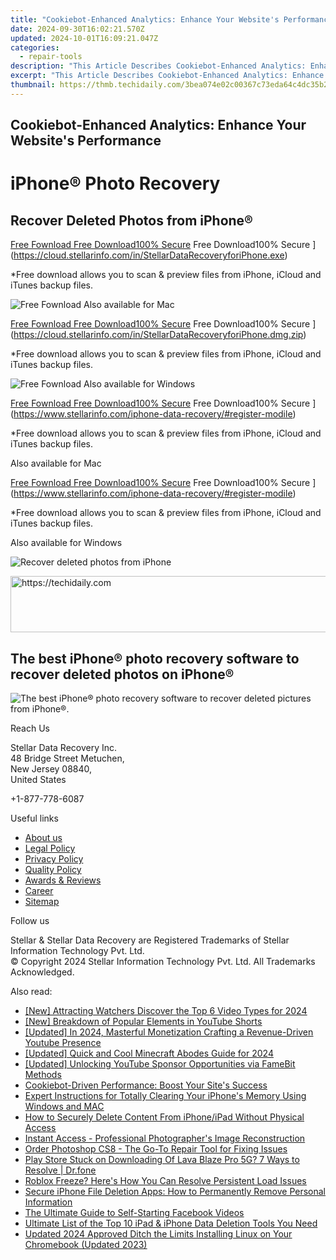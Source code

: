 ```yaml
---
title: "Cookiebot-Enhanced Analytics: Enhance Your Website's Performance"
date: 2024-09-30T16:02:21.570Z
updated: 2024-10-01T16:09:21.047Z
categories:
  - repair-tools
description: "This Article Describes Cookiebot-Enhanced Analytics: Enhance Your Website's Performance"
excerpt: "This Article Describes Cookiebot-Enhanced Analytics: Enhance Your Website's Performance"
thumbnail: https://thmb.techidaily.com/3bea074e02c00367c73eda64c4dc35b2b7531a1754ee9632a9d2f7f9073f37e2.jpg
---
```


## Cookiebot-Enhanced Analytics: Enhance Your Website's Performance

# iPhone® Photo Recovery

## Recover Deleted Photos from iPhone®

[Free Fownload Free Download100% Secure](https://www.stellarinfo.com/gdc/iphone-recovery/images/win.png) Free Download100% Secure ](https://cloud.stellarinfo.com/in/StellarDataRecoveryforiPhone.exe)

 \*Free download allows you to scan & preview files from iPhone, iCloud and iTunes backup files.

![Free Fownload](https://www.stellarinfo.com/gdc/iphone-recovery/images/small-apple.png) Also available for Mac

[Free Fownload Free Download100% Secure](https://www.stellarinfo.com/gdc/iphone-recovery/images/mac.png) Free Download100% Secure ](https://cloud.stellarinfo.com/in/StellarDataRecoveryforiPhone.dmg.zip)

 \*Free download allows you to scan & preview files from iPhone, iCloud and iTunes backup files.

![Free Fownload](https://www.stellarinfo.com/gdc/iphone-recovery/images/small-windows.png) Also available for Windows

[Free Fownload Free Download100% Secure](https://www.stellarinfo.com/gdc/iphone-recovery/images/win.png) Free Download100% Secure ](https://www.stellarinfo.com/iphone-data-recovery/#register-modile)

 \*Free download allows you to scan & preview files from iPhone, iCloud and iTunes backup files.

 Also available for Mac

[Free Fownload Free Download100% Secure](https://www.stellarinfo.com/gdc/iphone-recovery/images/mac.png) Free Download100% Secure ](https://www.stellarinfo.com/iphone-data-recovery/#register-modile)

 \*Free download allows you to scan & preview files from iPhone, iCloud and iTunes backup files.

 Also available for Windows

![Recover deleted photos
from iPhone](https://www.stellarinfo.com/iphone-data-recovery/images/photos.png)

<!-- affiliate ads begin -->
<a href="https://ephamedtechinc.pxf.io/c/5597632/2137229/26400" target="_top" id="2137229">
  <img src="//a.impactradius-go.com/display-ad/26400-2137229" border="0" alt="https://techidaily.com" width="728" height="90"/>
</a>
<img height="0" width="0" src="https://ephamedtechinc.pxf.io/i/5597632/2137229/26400" style="position:absolute;visibility:hidden;" border="0" />
<!-- affiliate ads end -->

## The best iPhone® photo recovery software to recover deleted photos on iPhone®

![The best iPhone® photo recovery software to recover
deleted pictures from iPhone®.](https://www.stellarinfo.com/iphone-data-recovery/images/icon-lg-1.png)

Reach Us

 Stellar Data Recovery Inc.  
 48 Bridge Street Metuchen,  
 New Jersey 08840,  
 United States

+1-877-778-6087

Useful links

* [About us](https://tools.techidaily.com/stellardata-recovery/buy-now/)
* [Legal Policy](https://tools.techidaily.com/stellardata-recovery/buy-now/)
* [Privacy Policy](https://tools.techidaily.com/stellardata-recovery/buy-now/)
* [Quality Policy](https://tools.techidaily.com/stellardata-recovery/buy-now/)
* [Awards & Reviews](https://tools.techidaily.com/stellardata-recovery/buy-now/)
* [Career](https://tools.techidaily.com/stellardata-recovery/buy-now/)
* [Sitemap](https://www.stellarinfo.com/sitemap.php)

Follow us

[](https://www.facebook.com/stellarinfo) [](https://twitter.com/stellarinfo) [](https://www.linkedin.com/company/stellardatarecovery/) [](https://www.youtube.com/user/stellarite)

 Stellar & Stellar Data Recovery are Registered Trademarks of Stellar Information Technology Pvt. Ltd.  
 © Copyright 2024 Stellar Information Technology Pvt. Ltd. All Trademarks Acknowledged.

<ins class="adsbygoogle"
     style="display:block"
     data-ad-format="autorelaxed"
     data-ad-client="ca-pub-7571918770474297"
     data-ad-slot="1223367746"></ins>

<ins class="adsbygoogle"
     style="display:block"
     data-ad-client="ca-pub-7571918770474297"
     data-ad-slot="8358498916"
     data-ad-format="auto"
     data-full-width-responsive="true"></ins>

<span class="atpl-alsoreadstyle">Also read:</span>
<div><ul>
<li><a href="https://fox-direct.techidaily.com/new-attracting-watchers-discover-the-top-6-video-types-for-2024/"><u>[New] Attracting Watchers Discover the Top 6 Video Types for 2024</u></a></li>
<li><a href="https://youtube-videos.techidaily.com/new-breakdown-of-popular-elements-in-youtube-shorts/"><u>[New] Breakdown of Popular Elements in YouTube Shorts</u></a></li>
<li><a href="https://youtube-lab.techidaily.com/ed-in-2024-masterful-monetization-crafting-a-revenue-driven-youtube-presence/"><u>[Updated] In 2024, Masterful Monetization Crafting a Revenue-Driven Youtube Presence</u></a></li>
<li><a href="https://video-screen-grab.techidaily.com/updated-quick-and-cool-minecraft-abodes-guide-for-2024/"><u>[Updated] Quick and Cool Minecraft Abodes Guide for 2024</u></a></li>
<li><a href="https://facebook-video-footage.techidaily.com/updated-unlocking-youtube-sponsor-opportunities-via-famebit-methods/"><u>[Updated] Unlocking YouTube Sponsor Opportunities via FameBit Methods</u></a></li>
<li><a href="https://data-safeguard.techidaily.com/cookiebot-driven-performance-boost-your-sites-success/"><u>Cookiebot-Driven Performance: Boost Your Site's Success</u></a></li>
<li><a href="https://data-safeguard.techidaily.com/expert-instructions-for-totally-clearing-your-iphones-memory-using-windows-and-mac/"><u>Expert Instructions for Totally Clearing Your iPhone's Memory Using Windows and MAC</u></a></li>
<li><a href="https://data-safeguard.techidaily.com/how-to-securely-delete-content-from-iphoneipad-without-physical-access/"><u>How to Securely Delete Content From iPhone/iPad Without Physical Access</u></a></li>
<li><a href="https://data-safeguard.techidaily.com/instant-access-professional-photographers-image-reconstruction/"><u>Instant Access - Professional Photographer's Image Reconstruction</u></a></li>
<li><a href="https://data-safeguard.techidaily.com/order-photoshop-cs8-the-go-to-repair-tool-for-fixing-issues/"><u>Order Photoshop CS8 - The Go-To Repair Tool for Fixing Issues</u></a></li>
<li><a href="https://fix-guide.techidaily.com/play-store-stuck-on-downloading-of-lava-blaze-pro-5g-7-ways-to-resolve-drfone-by-drfone-fix-android-problems-fix-android-problems/"><u>Play Store Stuck on Downloading Of Lava Blaze Pro 5G? 7 Ways to Resolve | Dr.fone</u></a></li>
<li><a href="https://program-issues.techidaily.com/1723000339771-roblox-freeze-heres-how-you-can-resolve-persistent-load-issues/"><u>Roblox Freeze? Here's How You Can Resolve Persistent Load Issues</u></a></li>
<li><a href="https://data-safeguard.techidaily.com/secure-iphone-file-deletion-apps-how-to-permanently-remove-personal-information/"><u>Secure iPhone File Deletion Apps: How to Permanently Remove Personal Information</u></a></li>
<li><a href="https://facebook-video-files.techidaily.com/the-ultimate-guide-to-self-starting-facebook-videos/"><u>The Ultimate Guide to Self-Starting Facebook Videos</u></a></li>
<li><a href="https://data-safeguard.techidaily.com/ultimate-list-of-the-top-10-ipad-and-iphone-data-deletion-tools-you-need/"><u>Ultimate List of the Top 10 iPad & iPhone Data Deletion Tools You Need</u></a></li>
<li><a href="https://smart-video-editing.techidaily.com/updated-2024-approved-ditch-the-limits-installing-linux-on-your-chromebook-updated-2023/"><u>Updated 2024 Approved Ditch the Limits Installing Linux on Your Chromebook (Updated 2023)</u></a></li>
</ul></div>


